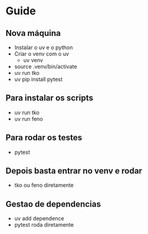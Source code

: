 # Guide

## Nova máquina

- Instalar o uv e o python
- Criar o venv com o uv
  - uv venv
- source .venv/bin/activate
- uv run tko
- uv pip install pytest

## Para instalar os scripts

- uv run tko
- uv run feno

## Para rodar os testes

- pytest

## Depois basta entrar no venv e rodar

- tko ou feno diretamente

## Gestao de dependencias

- uv add dependence
- pytest roda diretamente
